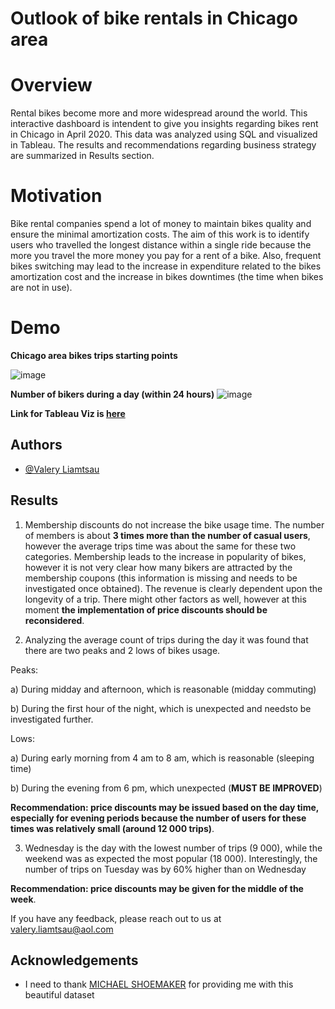 
# Outlook of bike rentals in Chicago area

# Overview 
Rental bikes become more and more widespread around the world. 
This interactive dashboard is intendent 
to give you insights regarding bikes rent in Chicago in April 2020.
This data was analyzed using SQL and visualized in Tableau. The results and
recommendations regarding business strategy are summarized in 
Results section.

# Motivation
Bike rental companies spend a lot of money to maintain bikes quality and ensure the
minimal amortization costs. 
The aim of this work 
is to identify users who travelled the longest distance within a 
single ride because the more you travel the more money you pay
for a rent of a bike. Also, frequent bikes switching may lead to the 
increase in expenditure related to the bikes amortization cost and 
the increase in bikes downtimes (the time
when bikes are not in use).





# Demo
**Chicago area bikes trips starting points**

![image](https://user-images.githubusercontent.com/71885827/189534271-4022b94e-7d61-4409-8895-2e2afda5d5c1.png)



**Number of bikers during a day (within 24 hours)**
![image](https://user-images.githubusercontent.com/71885827/189534389-da9a2dba-d318-4777-9642-e10b8b6de3a1.png)



**Link for Tableau Viz is [here](https://public.tableau.com/app/profile/valery.li8566/viz/Chicagorentalbikesanalysis/Dashboard1)**


## Authors

- [@Valery Liamtsau](https://www.linkedin.com/in/valery-liamtsau/)


## Results

1. Membership discounts do not increase the bike usage time. 
The number of members is about **3 times more than the 
number of casual users**, however the average trips time was about 
the same for these two categories. Membership  leads to the increase 
in popularity of bikes, however it is not very clear how
many bikers are attracted by the membership coupons (this
information is missing and needs to be investigated once obtained). The revenue is clearly
dependent upon the longevity of a trip. 
There might other factors as well, however at this  moment
 **the implementation
of price discounts should be reconsidered**.

2. Analyzing the average count of trips during the day it was 
found that there are two peaks and 2 lows of bikes usage.

Peaks: 

a) During midday and afternoon, which is reasonable (midday commuting)

b) During the first hour of the night, which is unexpected and needsto be 
investigated further.

Lows:

a) During early morning from 4 am to 8 am, which is reasonable (sleeping time)

b) During the evening from 6 pm, which unexpected (**MUST BE IMPROVED**)

**Recommendation:
price discounts may be issued based on the day time, especially for
evening periods because the number of users for these times was relatively 
small (around 12 000 trips)**.

3. Wednesday is the day with the lowest number of trips (9 000), while the weekend was as expected the most popular (18 000). Interestingly,  the number of trips on Tuesday was by 60% higher
than on Wednesday

**Recommendation:
price discounts may be given for the middle 
of the week**.









If you have any feedback, please reach out to us at 
valery.liamtsau@aol.com


## Acknowledgements


 - I need to thank [MICHAEL SHOEMAKER](https://www.kaggle.com/datasets/michaelshoemaker/divvy-bike-chicago-2018) for providing me with this beautiful dataset
 

